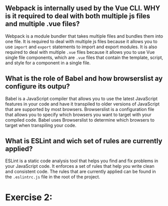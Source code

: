 ## Webpack is internally used by the Vue CLI. WHY is it required to deal with both multiple js files and multiple .vue files?

Webpack is a module bundler that takes multiple files and bundles them into one file. It is required to deal with multiple js files because it allows you to use `import` and `export` statements to import and export modules. It is also required to deal with multiple `.vue` files because it allows you to use Vue single file components, which are `.vue` files that contain the template, script, and style for a component in a single file.


## What is the role of Babel and how browserslist ay configure its outpu?

Babel is a JavaScript compiler that allows you to use the latest JavaScript features in your code and have it transpiled to older versions of JavaScript that are supported by most browsers. Browserslist is a configuration file that allows you to specify which browsers you want to target with your compiled code. Babel uses Browserslist to determine which browsers to target when transpiling your code.

## What is ESLint and wich set of rules are currently applied?

ESLint is a static code analysis tool that helps you find and fix problems in your JavaScript code. It enforces a set of rules that help you write clean and consistent code. The rules that are currently applied can be found in the `.eslintrc.js` file in the root of the project.


# Exercise 2:

